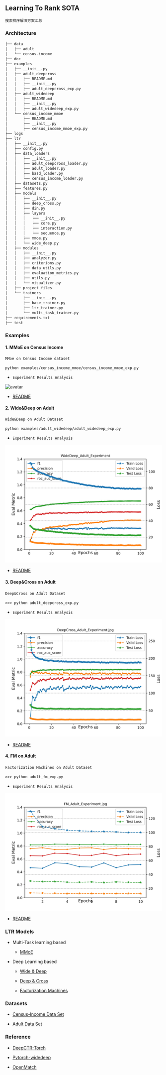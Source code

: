 ## Learning To Rank SOTA

`搜索排序解决方案汇总`

### Architecture

```angular2html
├── data
│   ├── adult
│   └── census-income
├── doc
├── examples
│   ├── __init__.py
│   ├── adult_deepcross
│   │   ├── README.md
│   │   ├── __init__.py
│   │   ├── adult_deepcross_exp.py
│   ├── adult_widedeep
│   │   ├── README.md
│   │   ├── __init__.py
│   │   ├── adult_widedeep_exp.py
│   └── census_income_mmoe
│       ├── README.md
│       ├── __init__.py
│       ├── census_income_mmoe_exp.py
├── logs
├── ltr
│   ├── __init__.py
│   ├── config.py
│   ├── data_loaders
│   │   ├── __init__.py
|   │   ├── adult_deepcross_loader.py
│   │   ├── adult_loader.py
│   │   ├── basd_loader.py
│   │   └── census_income_loader.py
│   ├── datasets.py
│   ├── features.py
│   ├── models
│   │   ├── __init__.py
│   │   ├── deep_cross.py
│   │   ├── din.py
│   │   ├── layers
│   │   │   ├── __init__.py
│   │   │   ├── core.py
│   │   │   ├── interaction.py
│   │   │   └── sequence.py
│   │   ├── mmoe.py
│   │   └── wide_deep.py
│   ├── modules
│   │   ├── __init__.py
│   │   ├── analyzer.py
│   │   ├── criterions.py
│   │   ├── data_utils.py
│   │   ├── evaluation_metrics.py
│   │   ├── utils.py
│   │   └── visualizer.py
│   ├── project_files
│   └── trainers
│       ├── __init__.py
│       ├── base_trainer.py
│       ├── ltr_trainer.py
│       └── multi_task_trainer.py
├── requirements.txt
├── test
```

### Examples

####  1. MMoE on Census Income

`MMoe on Census Income dataset`

```angular2html
python examples/census_income_mmoe/census_income_mmoe_exp.py
```

- `Experiment Results Analysis`

![avatar](examples/censusincome_mmoe/results/Model_LR0.0001_Batch1024_LossBCELoss/MMoE_CensusIncome_Experiment.png)

- [README](examples/censusincome_mmoe/README.md)

#### 2. Wide&Deep on Adult 

`Wide&Deep on Adult Dataset`

```angular2html
python examples/adult_widedeep/adult_widedeep_exp.py
```

- `Experiment Results Analysis`

![avatar](./examples/adult_widedeep/results/Model_LR2e-05_Batch256_LossBCEWithLogitsLoss/WideDeep_Adult_Experiment.png)


- [README](./examples/adult_widedeep/README.md)

#### 3. Deep&Cross on Adult 
`Deep&Cross on Adult Dataset`

```angular2html
>>> python adult_deepcross_exp.py
```
- `Experiment Results Analysis`

![avatar](./examples/adult_deepcross/results/Model_LR0.0005_Batch64_LossBCEWithLogitsLoss/DeepCross_Adult_Experiment.jpg)

- [README](./examples/adult_deepcross/README.md)

#### 4. FM on Adult 
`Factorization Machines on Adult Dataset`

```angular2html
>>> python adult_fm_exp.py
```
- `Experiment Results Analysis`

![avatar](./examples/adult_fm/results/Model_LR0.0005_Batch128_LossBCEWithLogitsLoss/FM_Adult_Experiment.jpg)

- [README](./examples/adult_fm/README.md)


### LTR Models

- Multi-Task learning based

  * [MMoE](https://www.kdd.org/kdd2018/accepted-papers/view/modeling-task-relationships-in-multi-task-learning-with-multi-gate-mixture-) 

- Deep Learning based

  * [Wide & Deep](https://dl.acm.org/doi/10.1145/2988450.2988454)
  
  * [Deep & Cross](https://link.zhihu.com/?target=https%3A//arxiv.org/pdf/1708.05123.pdf)

  * [Factorization Machines](www.csie.ntu.edu.tw/~b97053/paper/Rendle2010FM.pdf)

### Datasets

- [Census-Income Data Set](http://archive.ics.uci.edu/ml/datasets/Census-Income+(KDD))

- [Adult Data Set](https://archive.ics.uci.edu/ml/datasets/adult)


### Reference

- [DeepCTR-Torch](https://github.com/shenweichen/DeepCTR-Torch)

- [Pytorch-widedeep](https://github.com/jrzaurin/pytorch-widedeep)

- [OpenMatch](https://github.com/thunlp/OpenMatch)